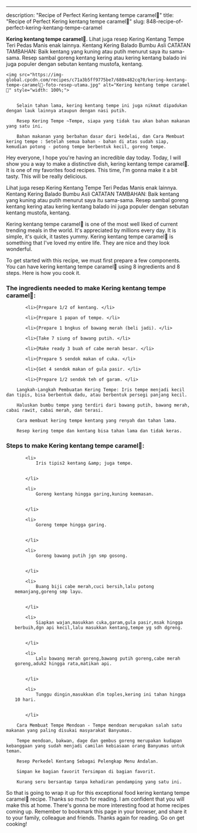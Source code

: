 ---
description: "Recipe of Perfect Kering kentang tempe caramel🥔"
title: "Recipe of Perfect Kering kentang tempe caramel🥔"
slug: 848-recipe-of-perfect-kering-kentang-tempe-caramel

<p>
	<strong>Kering kentang tempe caramel🥔</strong>. 
	Lihat juga resep Kering Kentang Tempe Teri Pedas Manis enak lainnya. Kentang Kering Balado Bumbu Asli CATATAN TAMBAHAN: Baik kentang yang kuning atau putih menurut saya itu sama-sama. Resep sambal goreng kentang kering atau kering kentang balado ini juga populer dengan sebutan kentang mustofa, kentang.
</p>
<p>
	
	<img src="https://img-global.cpcdn.com/recipes/c71a3b5ff9775be7/680x482cq70/kering-kentang-tempe-caramel🥔-foto-resep-utama.jpg" alt="Kering kentang tempe caramel🥔" style="width: 100%;">
	
	
		Selain tahan lama, kering kentang tempe ini juga nikmat dipadukan dengan lauk lainnya ataupun dengan nasi putih.
	
		Resep Kering Tempe ~Tempe, siapa yang tidak tau akan bahan makanan yang satu ini.
	
		Bahan makanan yang berbahan dasar dari kedelai, dan Cara Membuat kering tempe : Setelah semua bahan - bahan di atas sudah siap, kemudian potong - potong tempe berbentuk kecil, goreng tempe.
	
</p>
<p>
	Hey everyone, I hope you're having an incredible day today. Today, I will show you a way to make a distinctive dish, kering kentang tempe caramel🥔. It is one of my favorites food recipes. This time, I'm gonna make it a bit tasty. This will be really delicious.
</p>
	
<p>
	Lihat juga resep Kering Kentang Tempe Teri Pedas Manis enak lainnya. Kentang Kering Balado Bumbu Asli CATATAN TAMBAHAN: Baik kentang yang kuning atau putih menurut saya itu sama-sama. Resep sambal goreng kentang kering atau kering kentang balado ini juga populer dengan sebutan kentang mustofa, kentang.
</p>
<p>
	Kering kentang tempe caramel🥔 is one of the most well liked of current trending meals in the world. It's appreciated by millions every day. It is simple, it's quick, it tastes yummy. Kering kentang tempe caramel🥔 is something that I've loved my entire life. They are nice and they look wonderful.
</p>

<p>
To get started with this recipe, we must first prepare a few components. You can have kering kentang tempe caramel🥔 using 8 ingredients and 8 steps. Here is how you cook it.
</p>

<h3>The ingredients needed to make Kering kentang tempe caramel🥔:</h3>

<ol>
	
		<li>{Prepare 1/2 of kentang. </li>
	
		<li>{Prepare 1 papan of tempe. </li>
	
		<li>{Prepare 1 bngkus of bawang merah (beli jadi). </li>
	
		<li>{Take 7 siung of bawang putih. </li>
	
		<li>{Make ready 3 buah of cabe merah besar. </li>
	
		<li>{Prepare 5 sendok makan of cuka. </li>
	
		<li>{Get 4 sendok makan of gula pasir. </li>
	
		<li>{Prepare 1/2 sendok teh of garam. </li>
	
</ol>
<p>
	
		Langkah-Langkah Pembuatan Kering Tempe: Iris tempe menjadi kecil dan tipis, bisa berbentuk dadu, atau berbentuk persegi panjang kecil.
	
		Haluskan bumbu tempe yang terdiri dari bawang putih, bawang merah, cabai rawit, cabai merah, dan terasi.
	
		Cara membuat kering tempe kentang yang renyah dan tahan lama.
	
		Resep kering tempe dan kentang bisa tahan lama dan tidak keras.
	
</p>

<h3>Steps to make Kering kentang tempe caramel🥔:</h3>

<ol>
	
		<li>
			Iris tipis2 kentang &amp; juga tempe.
			
			
		</li>
	
		<li>
			Goreng kentang hingga garing,kuning keemasan.
			
			
		</li>
	
		<li>
			Goreng tempe hingga garing.
			
			
		</li>
	
		<li>
			Goreng bawang putih jgn smp gosong.
			
			
		</li>
	
		<li>
			Buang biji cabe merah,cuci bersih,lalu potong memanjang,goreng smp layu.
			
			
		</li>
	
		<li>
			Siapkan wajan,masukkan cuka,garam,gula pasir,msak hingga berbuih,dgn api kecil,lalu masukkan kentang,tempe yg sdh dgreng.
			
			
		</li>
	
		<li>
			Lalu bawang merah goreng,bawang putih goreng,cabe merah goreng,aduk2 hingga rata,matikan api.
			
			
		</li>
	
		<li>
			Tunggu dingin,masukkan dlm toples,kering ini tahan hingga 10 hari.
			
			
		</li>
	
</ol>

<p>
	
		Cara Membuat Tempe Mendoan - Tempe mendoan merupakan salah satu makanan yang paling disukai masyarakat Banyumas.
	
		Tempe mendoan, bakwan, dage dan gembus goreng merupakan kudapan kebanggaan yang sudah menjadi camilan kebiasaan orang Banyumas untuk teman.
	
		Resep Perkedel Kentang Sebagai Pelengkap Menu Andalan.
	
		Simpan ke bagian favorit Tersimpan di bagian favorit.
	
		Kurang seru bersantap tanpa kehadiran pendamping yang satu ini.
	
</p>

<p>
	So that is going to wrap it up for this exceptional food kering kentang tempe caramel🥔 recipe. Thanks so much for reading. I am confident that you will make this at home. There's gonna be more interesting food at home recipes coming up. Remember to bookmark this page in your browser, and share it to your family, colleague and friends. Thanks again for reading. Go on get cooking!
</p>
